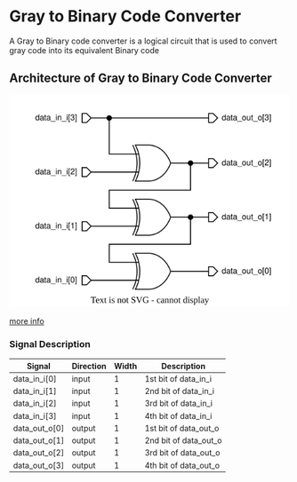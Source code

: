 # Gray to Binary Code Converter
A Gray to Binary code converter is a logical circuit that is used to convert gray code into its equivalent Binary code
## Architecture of Gray to Binary Code Converter
<img src=../diagrams/gray_to_bin.svg>

[more info](https://www.geeksforgeeks.org/code-converters-binary-to-from-gray-code/)

### Signal Description
| Signal  |  Direction  | Width  | Description |
| --- | ----------- |----------- |----------- |
|data_in_i[0] | input| 1 |1st bit of data_in_i
|data_in_i[1] |input | 1 |2nd bit of data_in_i
|data_in_i[2] |input |1  |3rd bit of data_in_i 
|data_in_i[3] |input |1  |4th bit of data_in_i
|data_out_o[0] |output| 1 |1st bit of data_out_o
|data_out_o[1] |output| 1 |2nd bit of data_out_o
|data_out_o[2] |output|1  |3rd bit of data_out_o
|data_out_o[3] |output|1  |4th bit of data_out_o

